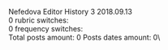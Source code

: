 Nefedova	Editor History 3 2018.09.13\
0 rubric switches:\
0 frequency switches:\
Total posts amount: 0	Posts dates amount: 0\
